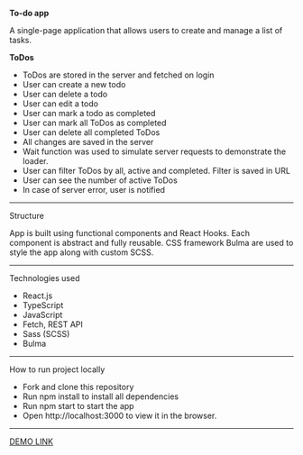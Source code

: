 
**To-do app**

A single-page application that allows users to create and manage a list of tasks.


**ToDos**
* ToDos are stored in the server and fetched on login
* User can create a new todo
* User can delete a todo
* User can edit a todo
* User can mark a todo as completed
* User can mark all ToDos as completed
* User can delete all completed ToDos
* All changes are saved in the server
* Wait function was used to simulate server requests to demonstrate the loader.
* User can filter ToDos by all, active and completed. Filter is saved in URL
* User can see the number of active ToDos
* In case of server error, user is notified

----
Structure

App is built using functional components and React Hooks. Each component is abstract and fully reusable. CSS framework Bulma are used to style the app along with custom SCSS.

_______

Technologies used
* React.js
* TypeScript
* JavaScript
* Fetch, REST API
* Sass (SCSS)
* Bulma

_______

How to run project locally
* Fork and clone this repository
* Run npm install to install all dependencies
* Run npm start to start the app
* Open http://localhost:3000 to view it in the browser.

_____
[DEMO LINK](https://Irina-Kulish.github.io/react-todo-app/)
